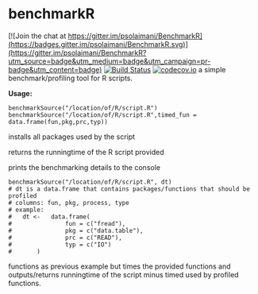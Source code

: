 # benchmarkR

[![Join the chat at https://gitter.im/psolaimani/BenchmarkR](https://badges.gitter.im/psolaimani/BenchmarkR.svg)](https://gitter.im/psolaimani/BenchmarkR?utm_source=badge&utm_medium=badge&utm_campaign=pr-badge&utm_content=badge)
[![Build Status](https://travis-ci.org/psolaimani/BenchmarkR.svg?branch=master)](https://travis-ci.org/psolaimani/BenchmarkR)
[![codecov.io](https://codecov.io/github/psolaimani/BenchmarkR/coverage.svg?branch=master)](https://codecov.io/github/psolaimani/BenchmarkR?branch=master)
a simple benchmark/profiling tool for R scripts.

**Usage:**

	benchmarkSource("/location/of/R/script.R")
	benchmarkSource("/location/of/R/script.R",timed_fun = data.frame(fun,pkg,prc,typ))

installs all packages used by the script

returns the runningtime of the R script provided

prints the benchmarking details to the console

	benchmarkSource("/location/of/R/script.R", dt)
	# dt is a data.frame that contains packages/functions that should be profiled
	# columns: fun, pkg, process, type
	# example: 
	#	dt <-	data.frame(
	#				fun = c("fread"), 
	#				pkg = c("data.table"), 
	#				prc = c("READ"), 
	#				typ = c("IO")
	#		)

functions as previous example but times the provided functions and outputs/returns runningtime of the
script minus timed used by profiled functions.
